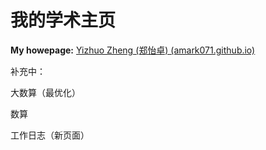 # 我的学术主页

**My howepage:** [Yizhuo Zheng (郑怡卓) (amark071.github.io)](https://amark071.github.io/profile/)

补充中：

大数算（最优化）

数算

工作日志（新页面）

